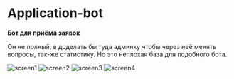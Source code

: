 # Application-bot
__Бот для приёма заявок__

Он не полный, в доделать бы туда админку чтобы через неё менять вопросы, так-же статистику. Но это неплохая база для подобного бота.

![screen1]([https://imgur.com/grJeyl0](https://i.imgur.com/grJeyl0.jpg))
![screen2]([https://imgur.com/grJeyl0](https://i.imgur.com/4QMfD9O.jpg))
![screen3]([https://imgur.com/grJeyl0](https://i.imgur.com/AU6rQZz.jpg))
![screen4]([https://imgur.com/grJeyl0](https://i.imgur.com/PTqR51R.jpg))
